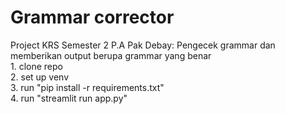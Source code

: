 # Grammar corrector
Project KRS Semester 2 P.A Pak Debay: Pengecek grammar dan memberikan output berupa grammar yang benar
<br/> 1. clone repo
<br/> 2. set up venv
<br/> 3. run "pip install -r requirements.txt"
<br/> 4. run "streamlit run app.py"
